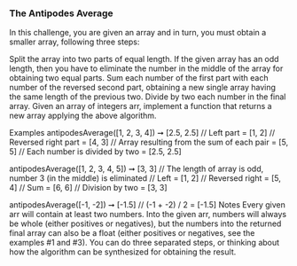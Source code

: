 ### The Antipodes Average

In this challenge, you are given an array and in turn, you must obtain a smaller array, following three steps:

Split the array into two parts of equal length. If the given array has an odd length, then you have to eliminate the number in the middle of the array for obtaining two equal parts.
Sum each number of the first part with each number of the reversed second part, obtaining a new single array having the same length of the previous two.
Divide by two each number in the final array.
Given an array of integers arr, implement a function that returns a new array applying the above algorithm.

Examples
antipodesAverage([1, 2, 3, 4]) ➞ [2.5, 2.5]
// Left part = [1, 2]
// Reversed right part = [4, 3]
// Array resulting from the sum of each pair = [5, 5]
// Each number is divided by two = [2.5, 2.5]

antipodesAverage([1, 2, 3, 4, 5]) ➞ [3, 3]
// The length of array is odd, number 3 (in the middle) is eliminated
// Left = [1, 2]
// Reversed right = [5, 4]
// Sum = [6, 6]
// Division by two = [3, 3]

antipodesAverage([-1, -2]) ➞ [-1.5]
// (-1 + -2) / 2 = [-1.5]
Notes
Every given arr will contain at least two numbers.
Into the given arr, numbers will always be whole (either positives or negatives), but the numbers into the returned final array can also be a float (either positives or negatives, see the examples #1 and #3).
You can do three separated steps, or thinking about how the algorithm can be synthesized for obtaining the result.
